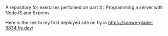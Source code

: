 A repository for exercises perfomed on part 3 : Programming a server with NodeJS and Express

Here is the link to my first deployed site on fly.io
https://snowy-glade-9834.fly.dev/
